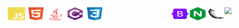 <img align='right' src="https://lanyard.cnrad.dev/api/1293654823153045555">
  <img align="center" alt="Js" height="30" width="40" src="https://raw.githubusercontent.com/devicons/devicon/master/icons/javascript/javascript-plain.svg">
  <img align="center" alt="HTML" height="30" width="40" src="https://raw.githubusercontent.com/devicons/devicon/master/icons/html5/html5-original.svg">
  <img align="center" alt="Java" height="30" width="40" src="https://github.com/devicons/devicon/blob/master/icons/java/java-plain.svg">
  <img align="center" alt="CSharp" height="30" width="40" src="https://raw.githubusercontent.com/devicons/devicon/master/icons/csharp/csharp-original.svg">
  <img align="center" alt="CSS" height="30" width="40" src="https://raw.githubusercontent.com/devicons/devicon/master/icons/css3/css3-original.svg">

  <img align="right" alt="Flask" height="30" width="40" src="https://raw.githubusercontent.com/devicons/devicon/master/icons/flask/flask-original.svg">
  <img align="right" alt="Nginx" height="30" width="40" src="https://raw.githubusercontent.com/devicons/devicon/master/icons/nginx/nginx-original.svg">
  <img align="right" alt="BootStrap" height="30" width="40" src="https://raw.githubusercontent.com/devicons/devicon/master/icons/bootstrap/bootstrap-original.svg">
